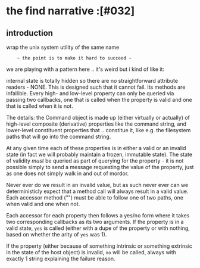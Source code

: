 # the find narrative :[#032]

## introduction

wrap the unix system utility of the same name



        ~ the point is to make it hard to succeed ~

we are playing with a pattern here .. it's weird but i kind of like it:

internal state is totally hidden so there are no straightforward
attribute readers - NONE. This is designed such that it cannot fail.
Its methods are infallible. Every high- and low-level property can only
be queried via passing two callbacks, one that is called when the
property is valid and one that is called when it is not.

The details: the Command object is made up (either virtually or actually)
of high-level composite (derivative) properties like the command
string, and lower-level constituent properties that .. constitue it,
like e.g. the filesystem paths that will go into the command string.

At any given time each of these properties is in either a valid
or an invalid state (in fact we will probably maintain a frozen,
immutable state). The state of validity *must* be queried as
part of querying for the property - it is not possible simply to
send a message requesting the value of the property, just as one
does not simply walk in and out of mordor.

Never ever do we result in an invalid value, but as such never ever can
we deterministicly expect that a method call will always result in
a valid value. Each accessor method ("") must be able to follow one of
two paths, one when valid and one when not.

Each accessor for each property then follows a yes/no form
where it takes two corresponding callbacks as its two arguments.
If the property is in a valid state, `yes` is called (either with
a dupe of the property or with nothing, based on whether the arity
of `yes` was 1).

If the property (either because of something intrinsic or something
extrinsic in the state of the host object) is invalid, `no` will
be called, always with exactly 1 string explaining the failure reason.
